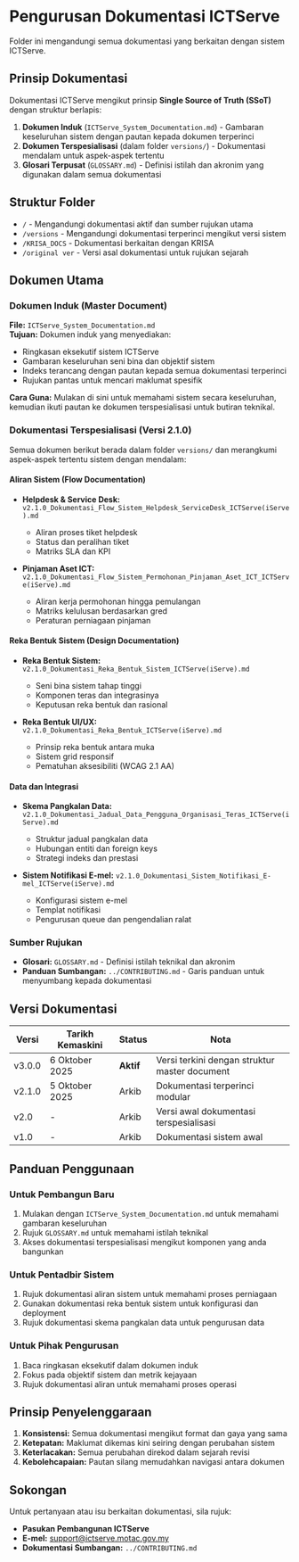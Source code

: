 # Pengurusan Dokumentasi ICTServe

Folder ini mengandungi semua dokumentasi yang berkaitan dengan sistem ICTServe.

## Prinsip Dokumentasi

Dokumentasi ICTServe mengikut prinsip **Single Source of Truth (SSoT)** dengan struktur berlapis:

1. **Dokumen Induk** (`ICTServe_System_Documentation.md`) - Gambaran keseluruhan sistem dengan pautan kepada dokumen terperinci
2. **Dokumen Terspesialisasi** (dalam folder `versions/`) - Dokumentasi mendalam untuk aspek-aspek tertentu
3. **Glosari Terpusat** (`GLOSSARY.md`) - Definisi istilah dan akronim yang digunakan dalam semua dokumentasi

## Struktur Folder

- `/` - Mengandungi dokumentasi aktif dan sumber rujukan utama
- `/versions` - Mengandungi dokumentasi terperinci mengikut versi sistem
- `/KRISA_DOCS` - Dokumentasi berkaitan dengan KRISA
- `/original ver` - Versi asal dokumentasi untuk rujukan sejarah

## Dokumen Utama

### Dokumen Induk (Master Document)

**File:** `ICTServe_System_Documentation.md`  
**Tujuan:** Dokumen induk yang menyediakan:

- Ringkasan eksekutif sistem ICTServe
- Gambaran keseluruhan seni bina dan objektif sistem
- Indeks terancang dengan pautan kepada semua dokumentasi terperinci
- Rujukan pantas untuk mencari maklumat spesifik

**Cara Guna:** Mulakan di sini untuk memahami sistem secara keseluruhan, kemudian ikuti pautan ke dokumen terspesialisasi untuk butiran teknikal.

### Dokumentasi Terspesialisasi (Versi 2.1.0)

Semua dokumen berikut berada dalam folder `versions/` dan merangkumi aspek-aspek tertentu sistem dengan mendalam:

#### Aliran Sistem (Flow Documentation)

- **Helpdesk & Service Desk:** `v2.1.0_Dokumentasi_Flow_Sistem_Helpdesk_ServiceDesk_ICTServe(iServe).md`
    - Aliran proses tiket helpdesk
    - Status dan peralihan tiket
    - Matriks SLA dan KPI

- **Pinjaman Aset ICT:** `v2.1.0_Dokumentasi_Flow_Sistem_Permohonan_Pinjaman_Aset_ICT_ICTServe(iServe).md`
    - Aliran kerja permohonan hingga pemulangan
    - Matriks kelulusan berdasarkan gred
    - Peraturan perniagaan pinjaman

#### Reka Bentuk Sistem (Design Documentation)

- **Reka Bentuk Sistem:** `v2.1.0_Dokumentasi_Reka_Bentuk_Sistem_ICTServe(iServe).md`
    - Seni bina sistem tahap tinggi
    - Komponen teras dan integrasinya
    - Keputusan reka bentuk dan rasional

- **Reka Bentuk UI/UX:** `v2.1.0_Dokumentasi_Reka_Bentuk_ICTServe(iServe).md`
    - Prinsip reka bentuk antara muka
    - Sistem grid responsif
    - Pematuhan aksesibiliti (WCAG 2.1 AA)

#### Data dan Integrasi

- **Skema Pangkalan Data:** `v2.1.0_Dokumentasi_Jadual_Data_Pengguna_Organisasi_Teras_ICTServe(iServe).md`
    - Struktur jadual pangkalan data
    - Hubungan entiti dan foreign keys
    - Strategi indeks dan prestasi

- **Sistem Notifikasi E-mel:** `v2.1.0_Dokumentasi_Sistem_Notifikasi_E-mel_ICTServe(iServe).md`
    - Konfigurasi sistem e-mel
    - Templat notifikasi
    - Pengurusan queue dan pengendalian ralat

### Sumber Rujukan

- **Glosari:** `GLOSSARY.md` - Definisi istilah teknikal dan akronim
- **Panduan Sumbangan:** `../CONTRIBUTING.md` - Garis panduan untuk menyumbang kepada dokumentasi

## Versi Dokumentasi

| Versi  | Tarikh Kemaskini | Status    | Nota                                          |
| ------ | ---------------- | --------- | --------------------------------------------- |
| v3.0.0 | 6 Oktober 2025   | **Aktif** | Versi terkini dengan struktur master document |
| v2.1.0 | 5 Oktober 2025   | Arkib     | Dokumentasi terperinci modular                |
| v2.0   | -                | Arkib     | Versi awal dokumentasi terspesialisasi        |
| v1.0   | -                | Arkib     | Dokumentasi sistem awal                       |

## Panduan Penggunaan

### Untuk Pembangun Baru

1. Mulakan dengan `ICTServe_System_Documentation.md` untuk memahami gambaran keseluruhan
2. Rujuk `GLOSSARY.md` untuk memahami istilah teknikal
3. Akses dokumentasi terspesialisasi mengikut komponen yang anda bangunkan

### Untuk Pentadbir Sistem

1. Rujuk dokumentasi aliran sistem untuk memahami proses perniagaan
2. Gunakan dokumentasi reka bentuk sistem untuk konfigurasi dan deployment
3. Rujuk dokumentasi skema pangkalan data untuk pengurusan data

### Untuk Pihak Pengurusan

1. Baca ringkasan eksekutif dalam dokumen induk
2. Fokus pada objektif sistem dan metrik kejayaan
3. Rujuk dokumentasi aliran untuk memahami proses operasi

## Prinsip Penyelenggaraan

1. **Konsistensi:** Semua dokumentasi mengikut format dan gaya yang sama
2. **Ketepatan:** Maklumat dikemas kini seiring dengan perubahan sistem
3. **Keterlacakan:** Semua perubahan direkod dalam sejarah revisi
4. **Kebolehcapaian:** Pautan silang memudahkan navigasi antara dokumen

## Sokongan

Untuk pertanyaan atau isu berkaitan dokumentasi, sila rujuk:

- **Pasukan Pembangunan ICTServe**
- **E-mel:** support@ictserve.motac.gov.my
- **Dokumentasi Sumbangan:** `../CONTRIBUTING.md`
